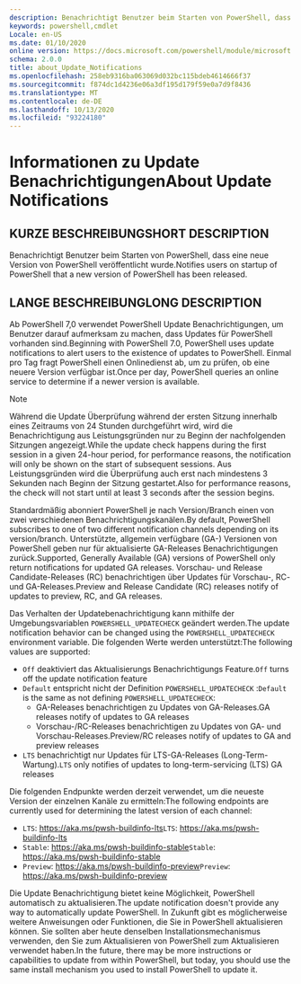 ```yaml
---
description: Benachrichtigt Benutzer beim Starten von PowerShell, dass eine neue Version von PowerShell veröffentlicht wurde.
keywords: powershell,cmdlet
Locale: en-US
ms.date: 01/10/2020
online version: https://docs.microsoft.com/powershell/module/microsoft.powershell.core/about/about_update_notifications?view=powershell-7.1&WT.mc_id=ps-gethelp
schema: 2.0.0
title: about_Update_Notifications
ms.openlocfilehash: 258eb9316ba063069d032bc115bdeb4614666f37
ms.sourcegitcommit: f874dc1d4236e06a3df195d179f59e0a7d9f8436
ms.translationtype: MT
ms.contentlocale: de-DE
ms.lasthandoff: 10/13/2020
ms.locfileid: "93224180"
---
```

# <a name="about-update-notifications"></a><span data-ttu-id="becc7-104">Informationen zu Update Benachrichtigungen</span><span class="sxs-lookup"><span data-stu-id="becc7-104">About Update Notifications</span></span>

## <a name="short-description"></a><span data-ttu-id="becc7-105">KURZE BESCHREIBUNG</span><span class="sxs-lookup"><span data-stu-id="becc7-105">SHORT DESCRIPTION</span></span>

<span data-ttu-id="becc7-106">Benachrichtigt Benutzer beim Starten von PowerShell, dass eine neue Version von PowerShell veröffentlicht wurde.</span><span class="sxs-lookup"><span data-stu-id="becc7-106">Notifies users on startup of PowerShell that a new version of PowerShell has been released.</span></span>

## <a name="long-description"></a><span data-ttu-id="becc7-107">LANGE BESCHREIBUNG</span><span class="sxs-lookup"><span data-stu-id="becc7-107">LONG DESCRIPTION</span></span>

<span data-ttu-id="becc7-108">Ab PowerShell 7,0 verwendet PowerShell Update Benachrichtigungen, um Benutzer darauf aufmerksam zu machen, dass Updates für PowerShell vorhanden sind.</span><span class="sxs-lookup"><span data-stu-id="becc7-108">Beginning with PowerShell 7.0, PowerShell uses update notifications to alert users to the existence of updates to PowerShell.</span></span> <span data-ttu-id="becc7-109">Einmal pro Tag fragt PowerShell einen Onlinedienst ab, um zu prüfen, ob eine neuere Version verfügbar ist.</span><span class="sxs-lookup"><span data-stu-id="becc7-109">Once per day, PowerShell queries an online service to determine if a newer version is available.</span></span>

> [!NOTE]
> <span data-ttu-id="becc7-110">Während die Update Überprüfung während der ersten Sitzung innerhalb eines Zeitraums von 24 Stunden durchgeführt wird, wird die Benachrichtigung aus Leistungsgründen nur zu Beginn der nachfolgenden Sitzungen angezeigt.</span><span class="sxs-lookup"><span data-stu-id="becc7-110">While the update check happens during the first session in a given 24-hour period, for performance reasons, the notification will only be shown on the start of subsequent sessions.</span></span> <span data-ttu-id="becc7-111">Aus Leistungsgründen wird die Überprüfung auch erst nach mindestens 3 Sekunden nach Beginn der Sitzung gestartet.</span><span class="sxs-lookup"><span data-stu-id="becc7-111">Also for performance reasons, the check will not start until at least 3 seconds after the session begins.</span></span>

<span data-ttu-id="becc7-112">Standardmäßig abonniert PowerShell je nach Version/Branch einen von zwei verschiedenen Benachrichtigungskanälen.</span><span class="sxs-lookup"><span data-stu-id="becc7-112">By default, PowerShell subscribes to one of two different notification channels depending on its version/branch.</span></span> <span data-ttu-id="becc7-113">Unterstützte, allgemein verfügbare (GA-) Versionen von PowerShell geben nur für aktualisierte GA-Releases Benachrichtigungen zurück.</span><span class="sxs-lookup"><span data-stu-id="becc7-113">Supported, Generally Available (GA) versions of PowerShell only return notifications for updated GA releases.</span></span> <span data-ttu-id="becc7-114">Vorschau- und Release Candidate-Releases (RC) benachrichtigen über Updates für Vorschau-, RC- und GA-Releases.</span><span class="sxs-lookup"><span data-stu-id="becc7-114">Preview and Release Candidate (RC) releases notify of updates to preview, RC, and GA releases.</span></span>

<span data-ttu-id="becc7-115">Das Verhalten der Updatebenachrichtigung kann mithilfe der Umgebungsvariablen `POWERSHELL_UPDATECHECK` geändert werden.</span><span class="sxs-lookup"><span data-stu-id="becc7-115">The update notification behavior can be changed using the `POWERSHELL_UPDATECHECK` environment variable.</span></span> <span data-ttu-id="becc7-116">Die folgenden Werte werden unterstützt:</span><span class="sxs-lookup"><span data-stu-id="becc7-116">The following values are supported:</span></span>

- <span data-ttu-id="becc7-117">`Off` deaktiviert das Aktualisierungs Benachrichtigungs Feature.</span><span class="sxs-lookup"><span data-stu-id="becc7-117">`Off` turns off the update notification feature</span></span>
- <span data-ttu-id="becc7-118">`Default` entspricht nicht der Definition `POWERSHELL_UPDATECHECK` :</span><span class="sxs-lookup"><span data-stu-id="becc7-118">`Default` is the same as not defining `POWERSHELL_UPDATECHECK`:</span></span>
  - <span data-ttu-id="becc7-119">GA-Releases benachrichtigen zu Updates von GA-Releases.</span><span class="sxs-lookup"><span data-stu-id="becc7-119">GA releases notify of updates to GA releases</span></span>
  - <span data-ttu-id="becc7-120">Vorschau-/RC-Releases benachrichtigen zu Updates von GA- und Vorschau-Releases.</span><span class="sxs-lookup"><span data-stu-id="becc7-120">Preview/RC releases notify of updates to GA and preview releases</span></span>
- <span data-ttu-id="becc7-121">`LTS` benachrichtigt nur Updates für LTS-GA-Releases (Long-Term-Wartung).</span><span class="sxs-lookup"><span data-stu-id="becc7-121">`LTS` only notifies of updates to long-term-servicing (LTS) GA releases</span></span>

<span data-ttu-id="becc7-122">Die folgenden Endpunkte werden derzeit verwendet, um die neueste Version der einzelnen Kanäle zu ermitteln:</span><span class="sxs-lookup"><span data-stu-id="becc7-122">The following endpoints are currently used for determining the latest version of each channel:</span></span>

- <span data-ttu-id="becc7-123">`LTS`: https://aka.ms/pwsh-buildinfo-lts</span><span class="sxs-lookup"><span data-stu-id="becc7-123">`LTS`: https://aka.ms/pwsh-buildinfo-lts</span></span>
- <span data-ttu-id="becc7-124">`Stable`: https://aka.ms/pwsh-buildinfo-stable</span><span class="sxs-lookup"><span data-stu-id="becc7-124">`Stable`: https://aka.ms/pwsh-buildinfo-stable</span></span>
- <span data-ttu-id="becc7-125">`Preview`: https://aka.ms/pwsh-buildinfo-preview</span><span class="sxs-lookup"><span data-stu-id="becc7-125">`Preview`: https://aka.ms/pwsh-buildinfo-preview</span></span>

<span data-ttu-id="becc7-126">Die Update Benachrichtigung bietet keine Möglichkeit, PowerShell automatisch zu aktualisieren.</span><span class="sxs-lookup"><span data-stu-id="becc7-126">The update notification doesn't provide any way to automatically update PowerShell.</span></span> <span data-ttu-id="becc7-127">In Zukunft gibt es möglicherweise weitere Anweisungen oder Funktionen, die Sie in PowerShell aktualisieren können. Sie sollten aber heute denselben Installationsmechanismus verwenden, den Sie zum Aktualisieren von PowerShell zum Aktualisieren verwendet haben.</span><span class="sxs-lookup"><span data-stu-id="becc7-127">In the future, there may be more instructions or capabilities to update from within PowerShell, but today, you should use the same install mechanism you used to install PowerShell to update it.</span></span>

